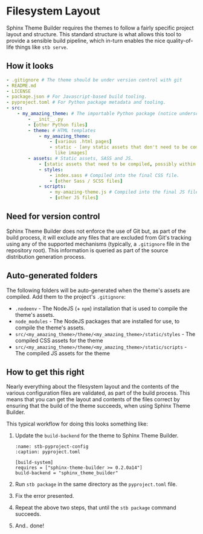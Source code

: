 # Filesystem Layout

Sphinx Theme Builder requires the themes to follow a fairly specific project
layout and structure. This standard structure is what allows this tool to
provide a sensible build pipeline, which in-turn enables the nice
quality-of-life things like `stb serve`.

## How it looks

```yaml
- .gitignore # The theme should be under version control with git
- README.md
- LICENSE
- package.json # For Javascript-based build tooling.
- pyproject.toml # For Python package metadata and tooling.
- src:
    - my_amazing_theme: # The importable Python package (notice underscores)
        - __init__.py
        - [other Python files]
        - theme: # HTML templates
            - my_amazing_theme:
                - [various .html pages]
                - static - [any static assets that don't need to be compiled,
                  like images]
        - assets: # Static assets, SASS and JS.
            - [static assets that need to be compiled, possibly within folders]
            - styles:
                - index.sass # Compiled into the final CSS file.
                - [other Sass / SCSS files]
            - scripts:
                - my-amazing-theme.js # Compiled into the final JS file.
                - [other JS files]
```

## Need for version control

Sphinx Theme Builder does not enforce the use of Git but, as part of the build
process, it will exclude any files that are excluded from Git's tracking using
any of the supported mechanisms (typically, a `.gitignore` file in the
repository root). This information is queried as part of the source distribution
generation process.

## Auto-generated folders

The following folders will be auto-generated when the theme's assets are
compiled. Add them to the project's `.gitignore`:

- `.nodeenv` - The NodeJS (+ `npm`) installation that is used to compile the
  theme's assets.
- `node_modules` - The NodeJS packages that are installed for use, to compile
  the theme's assets.
- `src/<my_amazing_theme>/theme/<my_amazing_theme>/static/styles` - The compiled CSS assets for the
  theme
- `src/<my_amazing_theme>/theme/<my_amazing_theme>/static/scripts` - The compiled JS assets for the
  theme

## How to get this right

Nearly everything about the filesystem layout and the contents of the various
configuration files are validated, as part of the build process. This means that
you can get the layout and contents of the files correct by ensuring that the
build of the theme succeeds, when using Sphinx Theme Builder.

This typical workflow for doing this looks something like:

1. Update the `build-backend` for the theme to Sphinx Theme Builder.

   ```{code-block} toml
   :name: stb-pyproject-config
   :caption: pyproject.toml

   [build-system]
   requires = ["sphinx-theme-builder >= 0.2.0a14"]
   build-backend = "sphinx_theme_builder"
   ```

1. Run `stb package` in the same directory as the `pyproject.toml` file.
1. Fix the error presented.
1. Repeat the above two steps, that until the `stb package` command succeeds.
1. And.. done!

